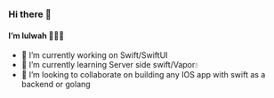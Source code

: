 ### Hi there 👋
#### I’m lulwah 👩🏻‍💻
- 🔭 I’m currently working on Swift/SwiftUI
- 🌱 I’m currently learning Server side swift/Vapor💧
- 👯 I’m looking to collaborate on building any IOS app with swift as a backend or golang

